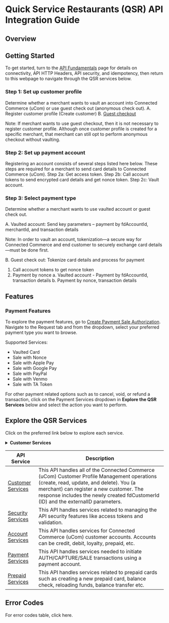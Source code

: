 # Quick Service Restaurants (QSR) API Integration Guide

## Overview

<Add Product Content on QSR HERE>

## Getting Started
To get started, turn to the [API Fundamentals](../docs/?path=/docs/documentation/Connectivity.md) page for details on connectivity, API HTTP Headers, API security, and idempotency, then return to this webpage to navigate through the QSR services below.

### Step 1: Set up customer profile
Determine whether a merchant wants to vault an account into Connected Commerce (uCom) or use guest check out (anonymous check out).
A. Register customer profile (Create customer)
B. [Guest checkout](../docs/?path=recipes/guest_checkout.md&branch=develop)

Note: If merchant wants to use guest checkout, then it is not necessary to register customer profile. Although once customer profile is created for a specific merchant, that merchant can still opt to perform anonymous checkout without vaulting.

### Step 2: Set up payment account
Registering an account consists of several steps listed here below. These steps are required for a merchant to send card details to Connected Commerce (uCom).
Step 2a: Get access token.
Step 2b: Call account tokens to send encrypted card details and get nonce token.
Step 2c: Vault account.

### Step 3: Select payment type
Determine whether a merchant wants to use vaulted account or guest check out.

A. Vaulted account: Send key parameters – payment by fdAccountId, merchantId, and transaction details

 Note: In order to vault an account, tokenization—a secure way for Connected Commerce and end customer to securely exchange card details—must be done first.

B. Guest check out: Tokenize card details and process for payment
 1. Call account tokens to get nonce token
 2. Payment by nonce
  a. Vaulted account - Payment by fdAccountId, transaction details
  b. Payment by nonce, transaction details

## Features
### Payment Features
To explore the payment features, go to [Create Payment Sale Authorization](../api/?type=post&path=/v1/payments/sales). Navigate to the Request tab and from the dropdown, select your preferred payment type you want to browse.

Supported Services:
- Vaulted Card
- Sale with Nonce
- Sale with Apple Pay
- Sale with Google Pay
- Sale with PayPal
- Sale with Venmo
- Sale with TA Token

For other payment related options such as to cancel, void, or refund a transaction, click on the Payment Services dropdown in <b>Explore the QSR Services</b> below and select the action you want to perform.

## Explore the QSR Services

Click on the preferred link below to explore each service.

<details>
<summary><b>Customer Services</b></summary>

[Create Customer Profile](../api/?type=post&path=/v1/customers): Register a customer in the uCom system  
[Delete Customer Profile](../api/?type=delete&path=/v1/customers/{fdCustomerId}): Delete a customer profile from uCom system by providing the fdCustomerId  
[Get Customer Profile by externalId](../api/?type=get&path=/v1/customers): Fetch the details of a customer providing the externalId  
[Get Customer Profile by fdCustomerId](..api/?type=get&path=/v1/customers/{fdCustomerId}): Fetch the details of a customer providing the fdCustomerId

</details>

| **API Service**                                           | **Description** |
| --------------------------------------------------------- | --------------  |
| [Customer Services](../api/docs/?path=/docs/documentation/customerServices.md) | This API handles all of the Connected Commerce (uCom) Customer Profile Management operations (create, read, update, and delete). You (a merchant) can register a new customer. The response includes the newly created fdCustomerId (ID) and the externalID parameters. |
| [Security Services](../api/?type=post&path=/v1/tokens) | This API handles services related to managing the API security features like access tokens and validation.                                                                                                                                                                 |
| [Account Services](../api/?type=post&path=/v1/accounts/verification) | This API handles services for Connected Commerce (uCom) customer accounts. Accounts can be credit, debit, loyalty, prepaid, etc.                                                                                                                         |
| [Payment Services](../api/?type=post&path=/v1/payments/auths) | This API handles services needed to initiate AUTH/CAPTURE/SALE transactions using a payment account.                                                                                                                                                                |
| [Prepaid Services](../api/?type=post&path=/v2/prepaids/multi-purchases) | This API handles services related to prepaid cards such as creating a new prepaid card, balance check, reloading funds, balance transfer etc.                                                                                                         |

## Error Codes
For error codes table, click here<ADD LINK>.